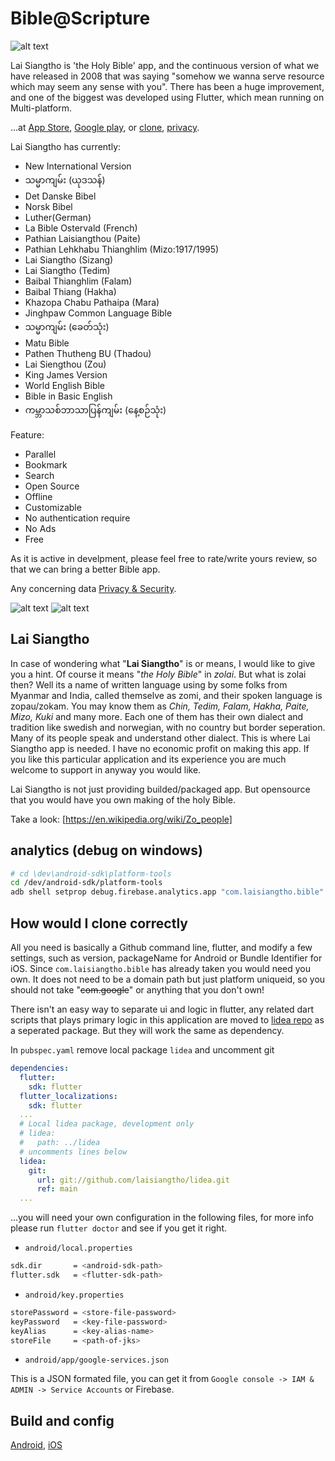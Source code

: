 # Bible@Scripture

![alt text][logo]

Lai Siangtho is 'the Holy Bible' app, and the continuous version of what we have released in 2008 that was saying "somehow we wanna serve resource which may seem any sense with you". There has been a huge improvement, and one of the biggest was developed using Flutter, which mean running on Multi-platform.

...at [App Store][appstore],
[Google play][playStore],
or [clone](#how-would-i-clone-correctly), [privacy][privacy].

Lai Siangtho has currently:

- New International Version
- သမ္မာကျမ်း (ယုဒသန်)
- Det Danske Bibel
- Norsk Bibel
- Luther(German)
- La Bible Ostervald (French)
- Pathian Laisiangthou (Paite)
- Pathian Lehkhabu Thianghlim (Mizo:1917/1995)
- Lai Siangtho (Sizang)
- Lai Siangtho (Tedim)
- Baibal Thianghlim (Falam)
- Baibal Thiang (Hakha)
- Khazopa Chabu Pathaipa (Mara)
- Jinghpaw Common Language Bible
- သမ္မာကျမ်း (ခေတ်သုံး)
- Matu Bible
- Pathen Thutheng BU (Thadou)
- Lai Siengthou (Zou)
- King James Version
- World English Bible
- Bible in Basic English
- ကမ္ဘာသစ်ဘာသာပြန်ကျမ်း (နေ့စဉ်သုံး)

Feature:

- Parallel
- Bookmark
- Search
- Open Source
- Offline
- Customizable
- No authentication require
- No Ads
- Free

As it is active in develpment, please feel free to rate/write yours review, so that we can bring a better Bible app.

Any concerning data [Privacy & Security][privacy].

![alt text][license]
![alt text][flutterversion]

## Lai Siangtho

In case of wondering what "**Lai Siangtho**" is or means, I would like to give you a hint. Of course it means "_the Holy Bible_" in _zolai_. But what is zolai then? Well its a name of written language using by some folks from Myanmar and India, called themselve as zomi, and their spoken language is zopau/zokam. You may know them as _Chin, Tedim, Falam, Hakha, Paite, Mizo, Kuki_ and many more. Each one of them has their own dialect and tradition like swedish and norwegian, with no country but border seperation. Many of its people speak and understand other dialect. This is where Lai Siangtho app is needed. I have no economic profit on making this app. If you like this particular application and its experience you are much welcome to support in anyway you would like.

Lai Siangtho is not just providing builded/packaged app. But opensource that you would have you own making of the holy Bible.

Take a look: [https://en.wikipedia.org/wiki/Zo_people]

## analytics (debug on windows)

```sh
# cd \dev\android-sdk\platform-tools
cd /dev/android-sdk/platform-tools
adb shell setprop debug.firebase.analytics.app "com.laisiangtho.bible"
```

## How would I clone correctly

All you need is basically a Github command line, flutter, and modify a few settings, such as version, packageName for Android or Bundle Identifier for iOS. Since `com.laisiangtho.bible` has already taken you would need you own. It does not need to be a domain path but just platform uniqueid, so you should not take "~~com.google~~" or anything that you don't own!

There isn't an easy way to separate ui and logic in flutter, any related dart scripts that plays primary logic in this application are moved to [lidea repo][lidea] as a seperated package. But they will work the same as dependency.

In `pubspec.yaml` remove local package `lidea` and uncomment git

```yaml
dependencies:
  flutter:
    sdk: flutter
  flutter_localizations:
    sdk: flutter
  ...
  # Local lidea package, development only
  # lidea:
  #   path: ../lidea
  # uncomments lines below
  lidea:
    git:
      url: git://github.com/laisiangtho/lidea.git
      ref: main
  ...
```

...you will need your own configuration in the following files, for more info please run `flutter doctor` and see if you get it right.

- `android/local.properties`

```sh
sdk.dir       = <android-sdk-path>
flutter.sdk   = <flutter-sdk-path>
```

- `android/key.properties`

```sh
storePassword = <store-file-password>
keyPassword   = <key-file-password>
keyAlias      = <key-alias-name>
storeFile     = <path-of-jks>
```

- `android/app/google-services.json`

This is a JSON formated file, you can get it from `Google console -> IAM & ADMIN -> Service Accounts` or Firebase.

## Build and config

[Android][tool-android], [iOS][tool-ios]

[playStore]: https://play.google.com/store/apps/details?id=com.laisiangtho.bible
[playStore Join]: https://play.google.com/apps/testing/com.laisiangtho.bible/join
[appstore]: https://apps.apple.com/au/app/lai-siangtho/id600127635

[Home]: https://github.com/laisiangtho/scripture

[lidea]: https://github.com/laisiangtho/lidea
[tool-android]: https://github.com/laisiangtho/lidea/blob/main/TOOL.md#android
[tool-ios]: https://github.com/laisiangtho/lidea/blob/main/TOOL.md#ios

[privacy]: /PRIVACY.md

[logo]: https://raw.githubusercontent.com/laisiangtho/scripture/master/bible.png "Lai Siangtho"
[license]: https://img.shields.io/badge/License-MIT-yellow.svg "License"
[flutterversion]: https://img.shields.io/badge/flutter-%3E%3D%202.18.2%20%3C3.0.0-green.svg "Flutter version"